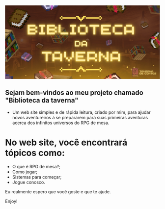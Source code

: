 ![alt text](imagens/biblioteca_da_taverna.png)

## Sejam bem-vindos ao meu projeto chamado "Biblioteca da taverna"
- Um web site simples e de rápida leitura, criado por mim, para ajudar novos aventureiros à se prepararem para suas primeiras aventuras acerca dos infinitos universos do RPG de mesa. 

# No web site, você encontrará tópicos como:
- O que é RPG de mesa?;
- Como jogar;
- Sistemas para começar;
- Jogue conosco.

Eu realmente espero que você goste e que te ajude. 

Enjoy! 